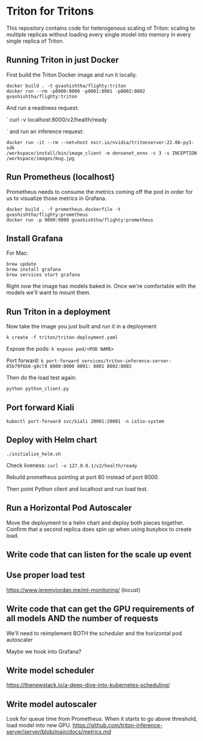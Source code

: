 # Triton for Tritons

This repository contains code for heterogenous scaling of Triton: scaling to multiple replicas without loading every single model into memory in every single replica of Triton.


## Running Triton in just Docker

First build the Triton Docker image and run it locally.

```
docker build . -t gvashishtha/flighty:triton
docker run --rm -p8000:8000 -p8001:8001 -p8002:8002 gvashishtha/flighty:triton 
```
And run a readiness request:

`
 curl -v localhost:8000/v2/health/ready

 `
and run an inference request:
```
docker run -it --rm --net=host nvcr.io/nvidia/tritonserver:22.06-py3-sdk
/workspace/install/bin/image_client -m densenet_onnx -c 3 -s INCEPTION /workspace/images/mug.jpg
```

## Run Prometheus (localhost)

Prometheus needs to consume the metrics coming off the pod in order for us to visualize those metrics in Grafana.
```
docker build . -f prometheus.dockerfile -t gvashishtha/flighty:prometheus
docker run -p 9090:9090 gvashishtha/flighty:prometheus
```

## Install Grafana

For Mac:

```
brew update
brew install grafana
brew services start grafana
```

Right now the image has models baked in. Once we're comfortable with the models we'll want to mount them.

## Run Triton in a deployment

Now take the image you just built and run it in a deployment

```
k create -f triton/triton-deployment.yaml
```

Expose the pods: `k expose pod/<POD NAME>`

Port forward: `k port-forward services/triton-inference-server-85b79f6b6-g8cl9 8000:8000 8001:
8001 8002:8002`

Then do the load test again:

`python python_client.py`

## Port forward Kiali

`kubectl port-forward svc/kiali 20001:20001 -n istio-system`
## Deploy with Helm chart

`./initialize_helm.sh`

Check liveness: `curl -v 127.0.0.1/v2/health/ready`

Rebuild prometheus pointing at port 80 instead of port 8000.

Then point Python client and localhost and run load test.

## Run a Horizontal Pod Autoscaler

Move the deployment to a helm chart and deploy both pieces together. Confirm that a second replica does spin up when using busybox to create load.

## Write code that can listen for the scale up event

## Use proper load test
https://www.jeremyjordan.me/ml-monitoring/
(locust)

## Write code that can get the GPU requirements of all models AND the number of requests

We'll need to reimplement BOTH the scheduler and the horizontal pod autoscaler

Maybe we hook into Grafana?

## Write model scheduler

https://thenewstack.io/a-deep-dive-into-kubernetes-scheduling/

## Write model autoscaler

Look for queue time from Prometheus. When it starts to go above threshold, load model into new GPU.
https://github.com/triton-inference-server/server/blob/main/docs/metrics.md

